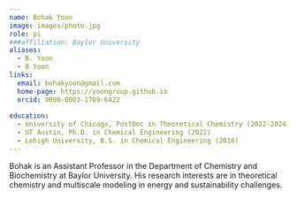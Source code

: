 ```yaml
---
name: Bohak Yoon
image: images/photo.jpg
role: pi
###affiliation: Baylor University
aliases:
  - B. Yoon
  - B Yoon
links:
  email: bohakyoon@gmail.com
  home-page: https://yoongroup.github.io
  orcid: 0000-0003-1769-6422
  
education:
  - University of Chicago, PostDoc in Theoretical Chemistry (2022-2024)
  - UT Austin, Ph.D. in Chemical Engineering (2022)
  - Lehigh University, B.S. in Chemical Engineering (2016)
---
```


Bohak is an Assistant Professor in the Department of Chemistry and Biochemistry at Baylor University.
His research interests are in theoretical chemistry and multiscale modeling in energy and sustainability challenges.

